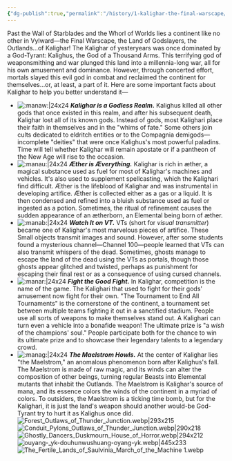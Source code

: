 ```yaml
---
{"dg-publish":true,"permalink":"/history/1-kalighar-the-final-warscape/"}
---
```



Past the Wall of Starblades and the Whorl of Worlds lies a continent like no other in Vylward—the Final Warscape, the Land of Godslayers, the Outlands...of Kalighar! The Kalighar of yesteryears was once dominated by a God-Tyrant: Kalighus, the God of a Thousand Arms. This terrifying god of weaponsmithing and war plunged this land into a millennia-long war, all for his own amusement and dominance. However, through concerted effort, mortals slayed this evil god in combat and reclaimed the continent for themselves...or, at least, a part of it. Here are some important facts about Kalighar to help you better understand it— 

- ![:manaw:|24x24](https://cdn.discordapp.com/emojis/1044628157405347882.webp?size=44) 
  _**Kalighar is a Godless Realm.**_ Kalighus killed all other gods that once existed in this realm, and after his subsequent death, Kalighar lost all of its known gods. Instead of gods, most Kalighari place their faith in themselves and in the "whims of fate." Some others join cults dedicated to eldritch entities or to the Compagnia demigods—incomplete "deities" that were once Kalighus's most powerful paladins. Time will tell whether Kalighar will remain apostate or if a pantheon of the New Age will rise to the occasion.
- ![:manau:|24x24](https://cdn.discordapp.com/emojis/1044628170470592633.webp?size=44) 
  _**Æther is Æverything.**_ Kalighar is rich in æther, a magical substance used as fuel for most of Kalighar's machines and vehicles. It's also used to supplement spellcasting, which the Kalighari find difficult. Æther is the lifeblood of Kalighar and was instrumental in developing artifice. Æther is collected either as a gas or a liquid. It is then condensed and refined into a bluish substance used as fuel or ingested as a potion. Sometimes, the ritual of refinement causes the sudden appearance of an ætherborn, an Elemental being born of æther.
- ![:manab:|24x24](https://cdn.discordapp.com/emojis/1044628208349351986.webp?size=44) _**Watch It on VT.**_ VTs (short for _visual transmitter_) became one of Kalighar's most marvelous pieces of artifice. These Small objects transmit images and sound. However, after some students found a mysterious channel—Channel 100—people learned that VTs can also transmit whispers of the dead. Sometimes, ghosts manage to escape the land of the dead using the VTs as portals, though those ghosts appear glitched and twisted, perhaps as punishment for escaping their final rest or as a consequence of using cursed channels.
- ![:manar:|24x24](https://cdn.discordapp.com/emojis/1044628230809858118.webp?size=44) _**Fight the Good Fight.**_ In Kalighar, competition is the name of the game. The Kalighari that used to fight for their gods' amusement now fight for their own. "The Tournament to End All Tournaments" is the cornerstone of the continent, a tournament set between multiple teams fighting it out in a sanctified stadium. People use all sorts of weapons to make themselves stand out. A Kalighari can turn even a vehicle into a bonafide weapon! The ultimate prize is "a _wish_ of the champions' soul." People participate both for the chance to win its ultimate prize and to showcase their legendary talents to a legendary crowd.
- ![:manag:|24x24](https://cdn.discordapp.com/emojis/1044628260442615828.webp?size=44) _**The Maelstrom Howls.**_ At the center of Kalighar lies "the Maelstrom," an anomalous phenomenon born after Kalighus's fall. The Maelstrom is made of raw magic, and its winds can alter the composition of other beings, turning regular Beasts into Elemental mutants that inhabit the Outlands. The Maelstrom is Kalighar's source of mana, and its essence colors the winds of the continent in a myriad of colors. To outsiders, the Maelstrom is a ticking time bomb, but for the Kalighari, it is just the land's weapon should another would-be God-Tyrant try to hurt it as Kalighus once did.
![Forest_Outlaws_of_Thunder_Junction.webp|293x215](/img/user/Images/Forest_Outlaws_of_Thunder_Junction.webp)![Conduit_Pylons_Outlaws_of_Thunder_Junction.webp|290x218](/img/user/Images/Conduit_Pylons_Outlaws_of_Thunder_Junction.webp)![Ghostly_Dancers_Duskmourn_House_of_Horror.webp|294x212](/img/user/Images/Ghostly_Dancers_Duskmourn_House_of_Horror.webp)![ouyang-_yk-douhunwushuang-oyang-yk.webp|445x233](/img/user/Images/ouyang-_yk-douhunwushuang-oyang-yk.webp)![The_Fertile_Lands_of_Saulvinia_March_of_the_Machine 1.webp](/img/user/Images/The_Fertile_Lands_of_Saulvinia_March_of_the_Machine%201.webp)